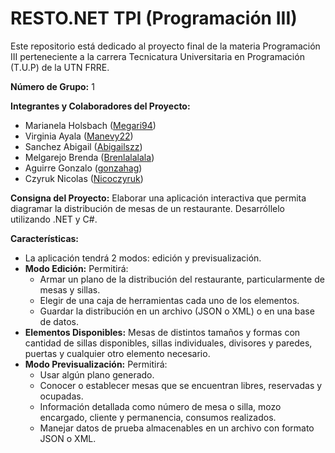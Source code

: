 # RESTO.NET TPI (Programación III)

Este repositorio está dedicado al proyecto final de la materia Programación III perteneciente a la carrera Tecnicatura Universitaria en Programación (T.U.P) de la UTN FRRE.

**Número de Grupo:** 1

**Integrantes y Colaboradores del Proyecto:**
- Marianela Holsbach ([Megari94](https://github.com/Megari94))
- Virginia Ayala ([Manevy22](https://github.com/Manevy22))
- Sanchez Abigail ([Abigailszz](https://github.com/Abigailszz))
- Melgarejo Brenda ([Brenlalalala](https://github.com/Brenlalalala))
- Aguirre Gonzalo ([gonzahag](https://github.com/gonzahag))
- Czyruk Nicolas ([Nicoczyruk](https://github.com/Nicoczyruk))

**Consigna del Proyecto:** Elaborar una aplicación interactiva que permita diagramar la distribución de mesas de un restaurante. Desarróllelo utilizando .NET y C#.

**Características:**
- La aplicación tendrá 2 modos: edición y previsualización.
- **Modo Edición:** Permitirá:
  - Armar un plano de la distribución del restaurante, particularmente de mesas y sillas.
  - Elegir de una caja de herramientas cada uno de los elementos.
  - Guardar la distribución en un archivo (JSON o XML) o en una base de datos.
- **Elementos Disponibles:** Mesas de distintos tamaños y formas con cantidad de sillas disponibles, sillas individuales, divisores y paredes, puertas y cualquier otro elemento necesario.
- **Modo Previsualización:** Permitirá:
  - Usar algún plano generado.
  - Conocer o establecer mesas que se encuentran libres, reservadas y ocupadas.
  - Información detallada como número de mesa o silla, mozo encargado, cliente y permanencia, consumos realizados.
  - Manejar datos de prueba almacenables en un archivo con formato JSON o XML.

